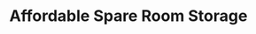 ---
title: "Affordable Spare Room Storage"
url: /kingston/affordable-spare-room-storage/
shop: Mieten
---